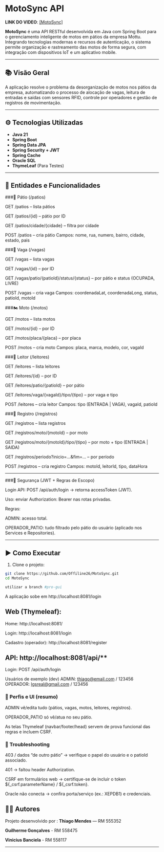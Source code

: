 # MotoSync API

**LINK DO VIDEO**: [[MotoSync]](https://youtu.be/Lxsvl0MYdp4)

**MotoSync** é uma API RESTful desenvolvida em Java com Spring Boot para o gerenciamento inteligente de motos em pátios da empresa Mottu. Integrando tecnologias modernas e recursos de autenticação, o sistema permite organização e rastreamento das motos de forma segura, com integração com dispositivos IoT e um aplicativo mobile.

---

## 📚 Visão Geral

A aplicação resolve o problema da desorganização de motos nos pátios da empresa, automatizando o processo de alocação de vagas, leitura de entradas e saídas com sensores RFID, controle por operadores e gestão de registros de movimentação.

---

## ⚙️ Tecnologias Utilizadas

- **Java 21**
- **Spring Boot**
- **Spring Data JPA**
- **Spring Security + JWT**
- **Spring Cache**
- **Oracle SQL**
- **ThymeLeaf** (Para Testes)

---

## 🧠 Entidades e Funcionalidades

###🏢 Pátio (/patios)

GET /patios – lista pátios

GET /patios/{id} – pátio por ID

GET /patios/cidade/{cidade} – filtra por cidade

POST /patios – cria pátio
Campos: nome, rua, numero, bairro, cidade, estado, pais

###📍 Vaga (/vagas)

GET /vagas – lista vagas

GET /vagas/{id} – por ID

GET /vagas/patio/{patioId}/status/{status} – por pátio e status (OCUPADA, LIVRE)

POST /vagas – cria vaga
Campos: coordenadaLat, coordenadaLong, status, patioId, motoId

###🏍️ Moto (/motos)

GET /motos – lista motos

GET /motos/{id} – por ID

GET /motos/placa/{placa} – por placa

POST /motos – cria moto
Campos: placa, marca, modelo, cor, vagaId

###📡 Leitor (/leitores)

GET /leitores – lista leitores

GET /leitores/{id} – por ID

GET /leitores/patio/{patioId} – por pátio

GET /leitores/vaga/{vagaId}/tipo/{tipo} – por vaga e tipo

POST /leitores – cria leitor
Campos: tipo (ENTRADA | VAGA), vagaId, patioId

###🧾 Registro (/registros)

GET /registros – lista registros

GET /registros/moto/{motoId} – por moto

GET /registros/moto/{motoId}/tipo/{tipo} – por moto + tipo (ENTRADA | SAIDA)

GET /registros/periodo?inicio=...&fim=... – por período

POST /registros – cria registro
Campos: motoId, leitorId, tipo, dataHora

---

###🔐 Segurança (JWT + Regras de Escopo)

Login API: POST /api/auth/login → retorna accessToken (JWT).

Uso: enviar Authorization: Bearer <token> nas rotas privadas.

Regras:

ADMIN: acesso total.

OPERADOR_PATIO: tudo filtrado pelo pátio do usuário (aplicado nos Services e Repositories).

---

## ▶️ Como Executar

1. Clone o projeto:

```bash
git clone https://github.com/Offiline26/MotoSync.git
cd MotoSync

utilizar a branch #pro-gui
```
A aplicação sobe em http://localhost:8081/login

## Web (Thymeleaf):

Home: http://localhost:8081/

Login: http://localhost:8081/login

Cadastro (operador): http://localhost:8081/register

## API: http://localhost:8081/api/**

Login: POST /api/auth/login

Usuários de exemplo (dev)
ADMIN: thiago@email.com / 123456
OPERADOR: lgsreal@gmail.com / 123456

### 🧭 Perfis e UI (resumo)

ADMIN vê/edita tudo (pátios, vagas, motos, leitores, registros).

OPERADOR_PATIO só vê/atua no seu pátio.

As telas Thymeleaf (navbar/footer/head) servem de prova funcional das regras e incluem CSRF.

### 🧰 Troubleshooting

403 / dados “de outro pátio” → verifique o papel do usuário e o patioId associado.

401 → faltou header Authorization.

CSRF em formulários web → certifique-se de incluir o token ${_csrf.parameterName} / ${_csrf.token}.

Oracle não conecta → confira porta/serviço (ex.: XEPDB1) e credenciais.

## 👨‍💻 Autores

Projeto desenvolvido por :
**Thiago Mendes** — RM 555352

**Guilherme Gonçalves** - RM 558475

**Vinicius Banciela** - RM 558117

---
